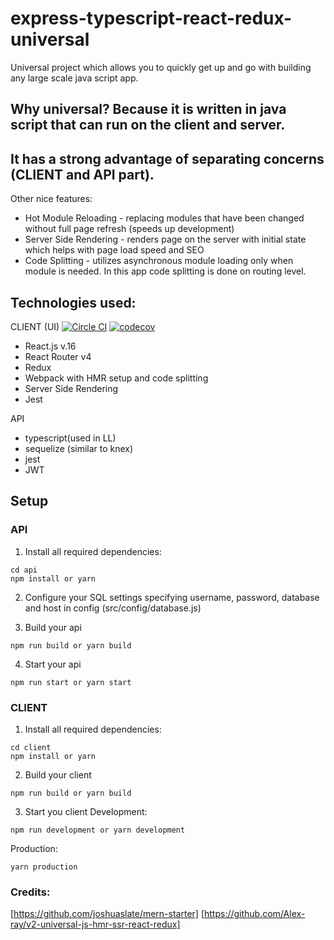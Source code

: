 # express-typescript-react-redux-universal
Universal project which allows you to quickly get up and go with building any large scale java script app.

## Why universal? Because it is written in java script that can run on the client and server.

## It has a strong advantage of separating concerns (CLIENT and API part).

Other nice features:
- Hot Module Reloading - replacing modules that have been changed without full page refresh (speeds up development)
- Server Side Rendering - renders page on the server with initial state which helps with page load speed and SEO
- Code Splitting - utilizes asynchronous module loading only when module is needed. In this app code splitting is done on routing level.

## Technologies used:

CLIENT (UI)
[![Circle CI](https://circleci.com/gh/mariocoski/express-typescript-react-redux-universal/tree/master.svg?style=shield&circle-token=88e32946d9aeadd3a9aacb7871a857355da29cb6)](https://circleci.com/gh/mariocoski/express-typescript-react-redux-universal/tree/master)
[![codecov](https://codecov.io/gh/mariocoski/express-typescript-react-redux-universal/branch/master/graph/badge.svg)](https://codecov.io/gh/mariocoski/express-typescript-react-redux-universal)
- React.js v.16
- React Router v4
- Redux 
- Webpack with HMR setup and code splitting
- Server Side Rendering 
- Jest

API
- typescript(used in LL)
- sequelize (similar to knex)
- jest 
- JWT

## Setup

### API
1. Install all required dependencies:
```
cd api
npm install or yarn 
```
2. Configure your SQL settings specifying username, password, database and host in config (src/config/database.js)

3. Build your api
```
npm run build or yarn build
```
4. Start your api
```
npm run start or yarn start
```

### CLIENT
1. Install all required dependencies:
```
cd client
npm install or yarn 
```
2. Build your client
```
npm run build or yarn build
```
3. Start you client
Development:
```
npm run development or yarn development
```
Production:
```
yarn production
```

### Credits:
[https://github.com/joshuaslate/mern-starter]
[https://github.com/Alex-ray/v2-universal-js-hmr-ssr-react-redux]
